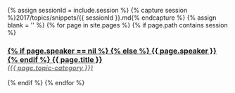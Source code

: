 {% assign sessionId = include.session %}
{% capture session %}2017/topics/snippets/{{ sessionId }}.md{% endcapture %}
{% assign blank = '' %}
  {% for page in site.pages %}
      {% if page.path contains session %}
      <h3>
        <a href="/2017/topics/#{{ page.id }}">
          {% if page.speaker == nil %}
          {% else %}
             <span class="name"> {{ page.speaker }}</span> <br />
          {% endif %}
          {{ page.title  }}
          <div style="font-size:11pt;color:grey"><i>({{ page.topic-category }})</i></div>
        </a>
      </h3>
        {% endif %}
  {% endfor %}
